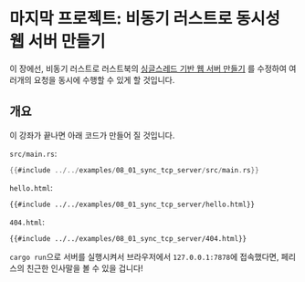 # 마지막 프로젝트: 비동기 러스트로 동시성 웹 서버 만들기
이 장에선, 비동기 러스트로 러스트북의 [싱글스레드 기반 웹 서버
만들기](https://rinthel.github.io/rust-lang-book-ko/ch20-01-single-threaded.html)
를 수정하여 여러개의 요청을 동시에 수행할 수 있게 할 것입니다.

## 개요
이 강좌가 끝나면 아래 코드가 만들어 질 것입니다.

`src/main.rs`:
```rust
{{#include ../../examples/08_01_sync_tcp_server/src/main.rs}}
```

`hello.html`:
```html
{{#include ../../examples/08_01_sync_tcp_server/hello.html}}
```

`404.html`:
```html
{{#include ../../examples/08_01_sync_tcp_server/404.html}}
```

`cargo run`으로 서버를 실행시켜서 브라우저에서 `127.0.0.1:7878`에 접속했다면,
페리스의 친근한 인사말을 볼 수 있을 겁니다!
